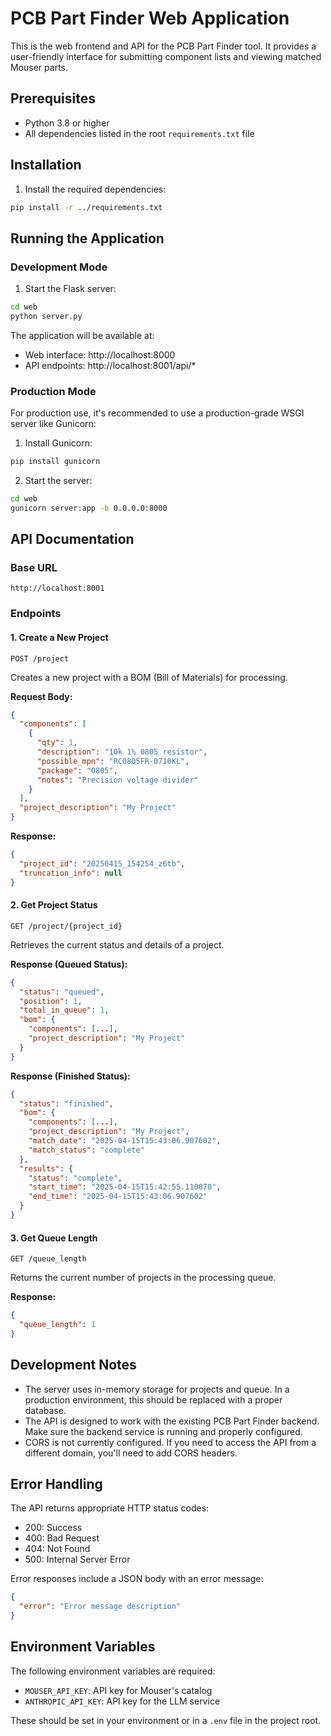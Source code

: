 # PCB Part Finder Web Application

This is the web frontend and API for the PCB Part Finder tool. It provides a user-friendly interface for submitting component lists and viewing matched Mouser parts.

## Prerequisites

- Python 3.8 or higher
- All dependencies listed in the root `requirements.txt` file

## Installation

1. Install the required dependencies:
```bash
pip install -r ../requirements.txt
```

## Running the Application

### Development Mode

1. Start the Flask server:
```bash
cd web
python server.py
```

The application will be available at:
- Web interface: http://localhost:8000
- API endpoints: http://localhost:8001/api/*

### Production Mode

For production use, it's recommended to use a production-grade WSGI server like Gunicorn:

1. Install Gunicorn:
```bash
pip install gunicorn
```

2. Start the server:
```bash
cd web
gunicorn server:app -b 0.0.0.0:8000
```

## API Documentation

### Base URL
```
http://localhost:8001
```

### Endpoints

#### 1. Create a New Project
```
POST /project
```

Creates a new project with a BOM (Bill of Materials) for processing.

**Request Body:**
```json
{
  "components": [
    {
      "qty": 1,
      "description": "10k 1% 0805 resistor",
      "possible_mpn": "RC0805FR-0710KL",
      "package": "0805",
      "notes": "Precision voltage divider"
    }
  ],
  "project_description": "My Project"
}
```

**Response:**
```json
{
  "project_id": "20250415_154254_z6tb",
  "truncation_info": null
}
```

#### 2. Get Project Status
```
GET /project/{project_id}
```

Retrieves the current status and details of a project.

**Response (Queued Status):**
```json
{
  "status": "queued",
  "position": 1,
  "total_in_queue": 1,
  "bom": {
    "components": [...],
    "project_description": "My Project"
  }
}
```

**Response (Finished Status):**
```json
{
  "status": "finished",
  "bom": {
    "components": [...],
    "project_description": "My Project",
    "match_date": "2025-04-15T15:43:06.907602",
    "match_status": "complete"
  },
  "results": {
    "status": "complete",
    "start_time": "2025-04-15T15:42:55.110870",
    "end_time": "2025-04-15T15:43:06.907602"
  }
}
```

#### 3. Get Queue Length
```
GET /queue_length
```

Returns the current number of projects in the processing queue.

**Response:**
```json
{
  "queue_length": 1
}
```

## Development Notes

- The server uses in-memory storage for projects and queue. In a production environment, this should be replaced with a proper database.
- The API is designed to work with the existing PCB Part Finder backend. Make sure the backend service is running and properly configured.
- CORS is not currently configured. If you need to access the API from a different domain, you'll need to add CORS headers.

## Error Handling

The API returns appropriate HTTP status codes:
- 200: Success
- 400: Bad Request
- 404: Not Found
- 500: Internal Server Error

Error responses include a JSON body with an error message:
```json
{
  "error": "Error message description"
}
```

## Environment Variables

The following environment variables are required:
- `MOUSER_API_KEY`: API key for Mouser's catalog
- `ANTHROPIC_API_KEY`: API key for the LLM service

These should be set in your environment or in a `.env` file in the project root. 